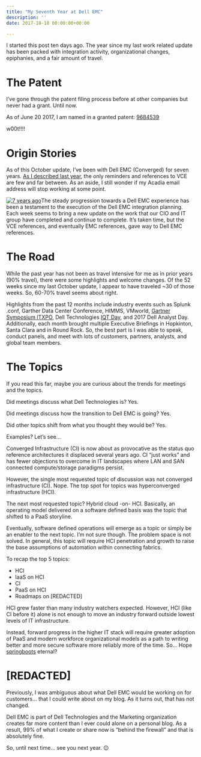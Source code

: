 ```yaml
---
title: "My Seventh Year at Dell EMC"
description: ''
date: 2017-10-18 00:00:00+00:00

---
```


I started this post ten days ago. The year since my last work related update has been packed with integration activity, organizational changes, epiphanies, and a fair amount of travel.

The Patent
==========

I’ve gone through the patent filing process before at other companies but never had a grant. Until now.

As of June 20 2017, I am named in a granted patent: [9684539](https://patents.google.com/patent/US9684539B1/en "Methods, systems, and computer readable mediums for logically remediating infrastructure resource components")

w00t!!!!

Origin Stories
==============

As of this October update, I’ve been with Dell EMC (Converged) for seven years. [As I described last year](/my-sixth-year-at-vce/), the only reminders and references to VCE are few and far between. As an aside, I still wonder if my Acadia email address will stop working at some point.

[![7 years ago](https://substack.com/static/c2cbb0b392b69724603b2f1da49b18a7/066f9/7years.jpg "7 years ago")](https://substackcdn.com/image/fetch/f_auto,q_auto:good,fl_progressive:steep/https%3A%2F%2Fsubstack.com%2Fstatic%2Fc2cbb0b392b69724603b2f1da49b18a7%2F066f9%2F7years.jpg)The steady progression towards a Dell EMC experience has been a testament to the execution of the Dell EMC integration planning. Each week seems to bring a new update on the work that our CIO and IT group have completed and continue to complete. It’s taken time, but the VCE references, and eventually EMC references, gave way to Dell EMC references.

The Road
========

While the past year has not been as travel intensive for me as in prior years (90% travel), there were some highlights and welcome changes. Of the 52 weeks since my last October update, I appear to have traveled ~30 of those weeks. So, 60-70% travel seems about right.

Highlights from the past 12 months include industry events such as Splunk .conf, Garther Data Center Conference, HIMMS, VMworld, [Gartner Symposium ITXPO](https://gartner.mediasite.com/Mediasite/Play/0cb97eb8bc474bc0ae380dd9e6f2e6ab1d), Dell Technologies [IQT Day](https://www.delltechnologies.com/en-us/iqt-day/index.htm), and 2017 Dell Analyst Day. Additionally, each month brought multiple Executive Briefings in Hopkinton, Santa Clara and in Round Rock. So, the best part is I was able to speak, conduct panels, and meet with lots of customers, partners, analysts, and global team members.

The Topics
==========

If you read this far, maybe you are curious about the trends for meetings and the topics.

Did meetings discuss what Dell Technologies is? Yes.

Did meetings discuss how the transition to Dell EMC is going? Yes.

Did other topics shift from what you thought they would be? Yes.

Examples? Let’s see…

Converged Infrastructure (CI) is now about as provocative as the status quo reference architectures it displaced several years ago. CI “just works” and has fewer objections to overcome in IT landscapes where LAN and SAN connected compute/storage paradigms persist.

However, the single most requested topic of discussion was not converged infrastructure (CI). Nope. The top spot for topics was hyperconverged infrastructure (HCI).

The next most requested topic? Hybrid cloud -on- HCI. Basically, an operating model delivered on a software defined basis was the topic that shifted to a PaaS storyline.

Eventually, software defined operations will emerge as a topic or simply be an enabler to the next topic. I’m not sure though. The problem space is not solved. In general, this topic will require HCI penetration and growth to raise the base assumptions of automation within connecting fabrics.

To recap the top 5 topics:

* HCI
* IaaS on HCI
* CI
* PaaS on HCI
* Roadmaps on [REDACTED]

HCI grew faster than many industry watchers expected. However, HCI (like CI before it) alone is not enough to move an industry forward outside lowest levels of IT infrastructure.

Instead, forward progress in the higher IT stack will require greater adoption of PaaS and modern workforce organizational models as a path to writing better and more secure software more reliably more of the time. So… Hope [springboots](https://pivotal.io/training/courses/spring-boot-developer-training) eternal?

[REDACTED]
==========

Previously, I was ambiguous about what Dell EMC would be working on for customers… that I could write about on my blog. As it turns out, that has not changed.

Dell EMC is part of Dell Technologies and the Marketing organization creates far more content than I ever could alone on a personal blog. As a result, 99% of what I create or share now is “behind the firewall” and that is absolutely fine.

So, until next time… see you next year. :wink:

